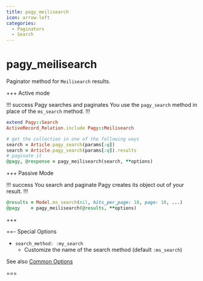 ```yaml
---
title: pagy_meilisearch
icon: arrow-left
categories:
  - Paginators
  - Search
---
```


# pagy_meilisearch

Paginator method for `Meilisearch` results.

+++ Active mode

!!! success Pagy searches and paginates
You use the `pagy_search` method in place of the `ms_search` method.
!!!

```ruby Model
extend Pagy::Search
ActiveRecord_Relation.include Pagy::Meilisearch  
```

```ruby Controller
# get the collection in one of the following ways
search = Article.pagy_search(params[:q])
search = Article.pagy_search(params[:q]).results
# paginate it
@pagy, @response = pagy_meilisearch(search, **options)
```

+++ Passive Mode

!!! success You search and paginate
Pagy creates its object out of your result.
!!!

```ruby Controller
@results = Model.ms_search(nil, hits_per_page: 10, page: 10, ...)
@pagy    = pagy_meilisearch(@results, **options)
```

+++

==- Special Options

- `search_method: :my_search`
  - Customize the name of the search method (default `:ms_search`)
    
See also [Common Options](../../paginators.md#common-options)

===
